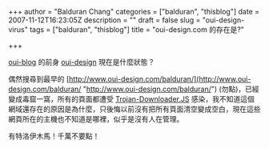 +++
author = "Balduran Chang"
categories = ["balduran", "thisblog"]
date = 2007-11-12T16:23:05Z
description = ""
draft = false
slug = "oui-design-virus"
tags = ["balduran", "thisblog"]
title = "oui-design.com 的存在是?"

+++


[oui-blog](http://www.oui-blog.com) 的前身 [oui-design](http://www.oui-design.com/) 現在是什麼狀態？

偶然搜尋到最早的 [http://www.oui-design.com/balduran/](http://www.oui-design.com/balduran/ "http://www.oui-design.com/balduran/") (勿點)，已經變成毒窟一窩，所有的頁面都遭受 [Trojan-Downloader.JS](http://www.viruslist.com/en/search?VN=Trojan-Downloader.JS.Inor.a) 感染，我不知道這個網域還存在的原因是為什麼，只後悔以前沒有把所有頁面清空變成空白，現在這些網頁所在的主機也不知道是哪裡，似乎是沒有人在管理。

有特洛伊木馬！千萬不要點！

